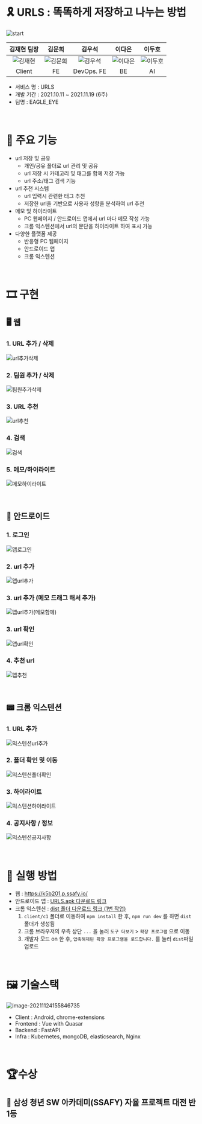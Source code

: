 # 🎗 URLS : 똑똑하게 저장하고 나누는 방법

![start](README.assets/start.PNG)

|             김재현 팀장             |               김문희                |               김우석                |               이다은                |               이두호                |
| :---------------------------------: | :---------------------------------: | :---------------------------------: | :---------------------------------: | :---------------------------------: |
| ![김재현](README.assets/김재현.png) | ![김문희](README.assets/김문희.png) | ![김우석](README.assets/김우석.png) | ![이다은](README.assets/이다은.png) | ![이두호](README.assets/이두호.png) |
|               Client                |                 FE                  |             DevOps. FE              |                 BE                  |                 AI                  |

- 서비스 명 : URLS
- 개발 기간 : 2021.10.11 ~ 2021.11.19 (6주)
- 팀명 : EAGLE_EYE

<br/>

# 🎇 주요 기능

- url 저장 및 공유
  - 개인/공유 폴더로 url 관리 및 공유
  - url 저장 시 카테고리 및 태그를 함께 저장 가능
  - url 주소/태그 검색 기능
- url 추천 시스템
  - url 입력시 관련한 태그 추천
  - 저장한 url을 기반으로 사용자 성향을 분석하여 url 추천
- 메모 및 하이라이트
  - PC 웹페이지 / 안드로이드 앱에서 url 마다 메모 작성 가능
  - 크롬 익스텐션에서 url의 문단을 하이라이트 하여 표시 가능
- 다양한 플랫폼 제공
  - 반응형 PC 웹페이지
  - 안드로이드 앱
  - 크롬 익스텐션

<br/>

# 🎞 구현

## 🖥 웹

### 1. URL 추가 / 삭제 

![url추가삭제](README.assets/url추가삭제.gif)

### 2. 팀원 추가 / 삭제

![팀원추가삭제](README.assets/팀원추가삭제.gif)

### 3. URL 추천

![url추천](README.assets/url추천.gif)

### 4. 검색

![검색](README.assets/검색.gif)

### 5. 메모/하이라이트

![메모하이라이트](README.assets/메모하이라이트.gif)

<br/>

## 📱 안드로이드

### 1. 로그인

![앱로그인](README.assets/앱로그인.gif)

### 2. url 추가

![앱url추가](README.assets/앱url추가.gif)

### 3. url 추가 (메모 드래그 해서 추가)

![앱url추가(메모함께)](README.assets/앱url추가(메모함께).gif)

### 3. url 확인

![앱url확인](README.assets/앱url확인.gif)

### 4. 추천 url

![앱추천](README.assets/앱추천.gif)

<br/>

## 📟 크롬 익스텐션

### 1. URL 추가 

![익스텐션url추가](README.assets/익스텐션url추가.gif)

### 2. 폴더 확인 및 이동

![익스텐션폴더확인](README.assets/익스텐션폴더확인.gif)

### 3. 하이라이트

![익스텐션하이라이트](README.assets/익스텐션하이라이트.gif)

### 4. 공지사항 / 정보

![익스텐션공지사항](README.assets/익스텐션공지사항.gif)

<br/>

# 🎈 실행 방법

- 웹 : https://k5b201.p.ssafy.io/
- 안드로이드 앱 : [URLS.apk 다운로드 링크](https://drive.google.com/drive/u/0/folders/1pcDM9PidYHWJONheYCC1Df8-2tyzUG5j)
- 크롬 익스텐션 : [dist 폴더 다운로드 링크 (1번 작업)](https://drive.google.com/drive/u/0/folders/1pcDM9PidYHWJONheYCC1Df8-2tyzUG5j)
  1. `client/c1` 폴더로 이동하여 `npm install` 한 후, `npm run dev` 를 하면 `dist` 폴더가 생성됨
  2. 크롬 브라우저의 우측 상단 `...` 을 눌러 `도구 더보기` > `확장 프로그램` 으로 이동
  3. 개발자 모드 on 한 후, `압축해제된 확장 프로그램을 로드합니다.` 를 눌러 `dist`파일 업로드 

<br/>

# 🖼 기술스택

![image-20211124155846735](README.assets/image-20211124155846735.png)

- Client : Android, chrome-extensions
- Frontend : Vue with Quasar
- Backend : FastAPI
- Infra : Kubernetes, mongoDB, elasticsearch, Nginx

<br/>

# 🏆수상

## 🏅 삼성 청년 SW 아카데미(SSAFY) 자율 프로젝트 대전 반 1등

